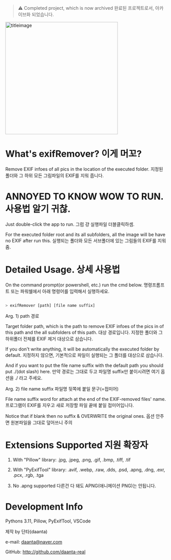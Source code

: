 > ⚠️ Completed project, which is now archived 완료된 프로젝트로서, 아카이브화 되었습니다.

<img src= 'https://github.com/daanta-real/exifRemover/assets/84055731/522dd28d-b6c6-4327-bb4c-7e9bbce8a2b2' alt=titleimage width=350 height=350>

# What's exifRemover? 이게 머꼬?

Remove EXIF infoes of all pics in the location of the executed folder. 지정된 폴더와 그 하위 모든 그림파일의 EXIF를 지워 줍니다.




# ANNOYED TO KNOW WOW TO RUN. 사용법 알기 귀찮.

Just double-click the app to run. 그럼 걍 실행파일 더블클릭하셈.

For the executed folder root and its all subfolders, all the image will be have no EXIF after run this. 실행되는 폴더와 모든 서브폴더에 있는 그림들의 EXIF를 지워줌.




# Detailed Usage. 상세 사용법

On the command prompt(or powershell, etc.) run the cmd below. 명령프롬프트 또는 파워쉘에서 아래 명령어를 입력해서 실행하세요.

```bash

> exifRemover [path] [file name suffix]

```





Arg. 1) path 경로

Target folder path, which is the path to remove EXIF infoes of the pics in of this path and the all subfolders of this path. 대상 경로입니다. 지정한 폴더와 그 하위폴더 전체를 EXIF 제거 대상으로 삼습니다.

If you don't write anything, it will be automatically the executed folder by default. 지정하지 않으면, 기본적으로 파일이 실행되는 그 폴더를 대상으로 삼습니다.

And if you want to put the file name suffix with the default path you should put ./(dot slash) here. 만약 경로는 그대로 두고 파일명 suffix만 붙이시려면 여기 옵션을 ./ 라고 주세요.





Arg. 2) file name suffix 파일명 뒷쪽에 붙일 문구(=접미어)

File name suffix word for attach at the end of the EXIF-removed files' name. 프로그램이 EXIF를 지우고 새로 저장할 파일 끝에 붙일 접미어입니다.

Notice that if blank then no suffix & OVERWRITE the original ones. 옵션 안주면 원본파일을 그대로 덮어쓰니 주의






# Extensions Supported 지원 확장자

1. With "Pillow" library: .jpg, .jpeg, .png, .gif, .bmp, .tiff, .tif

2. With "PyExifTool" library: .avif, .webp, .raw, .dds, .psd, .apng, .dng, .exr, .pcx, .rgb, .tga

3. No .apng supported 다른건 다 돼도 APNG(애니메이션 PNG)는 안됩니다.








# Development Info

Pythons 3.11, Pillow, PyExifTool, VSCode

제작 by 단타(daanta)

e-mail: daanta@naver.com

GitHub: http://github.com/daanta-real
